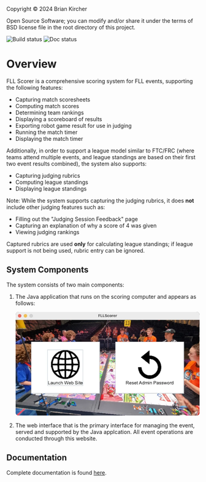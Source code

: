 Copyright &copy; 2024 Brian Kircher

Open Source Software; you can modify and/or share it under the terms of BSD
license file in the root directory of this project.

![Build status](https://github.com/tools-for-fll/FLLScorer/actions/workflows/build.yml/badge.svg)
![Doc status](https://github.com/tools-for-fll/FLLScorer/actions/workflows/docs.yml/badge.svg)


# Overview

FLL Scorer is a comprehensive scoring system for FLL events, supporting the
following features:

- Capturing match scoresheets
- Computing match scores
- Determining team rankings
- Displaying a scoreboard of results
- Exporting robot game result for use in judging
- Running the match timer
- Displaying the match timer

Additionally, in order to support a league model similar to FTC/FRC (where
teams attend multiple events, and league standings are based on their first two
event results combined), the system also supports:

- Capturing judging rubrics
- Computing league standings
- Displaying league standings

Note:
   While the system supports capturing the judging rubrics, it does **not**
   include other judging features such as:

   - Filling out the "Judging Session Feedback" page
   - Capturing an explanation of why a score of 4 was given
   - Viewing judging rankings

   Captured rubrics are used **only** for calculating league standings; if
   league support is not being used, rubric entry can be ignored.


## System Components

The system consists of two main components:

1. The  Java application that runs on the scoring computer and appears as
   follows:

   ![The main FLL Scorer window](docs/main_window.webp)

2. The web interface that is the primary interface for managing the event,
   served and supported by the Java applcation.  All event operations are
   conducted through this website.


## Documentation

Complete documentation is found [here](https://tools-for-fll.github.io/FLLScorer/).